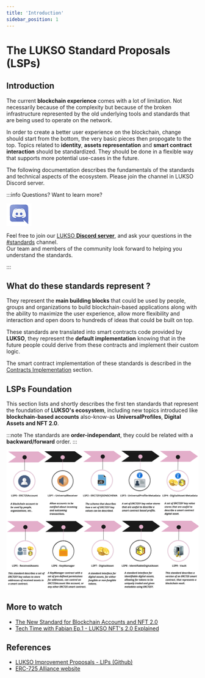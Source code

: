 ```yaml
---
title: 'Introduction'
sidebar_position: 1
---
```


# The LUKSO Standard Proposals (LSPs)

## Introduction

The current **blockchain experience** comes with a lot of limitation. Not necessarily because of the complexity but because of the broken infrastructure represented by the old underlying tools and standards that are being used to operate on the network.

In order to create a better user experience on the blockchain, change should start from the bottom, the very basic pieces then propogate to the top.
Topics related to **identity**, **assets representation** and **smart contract interaction** should be standardized. They should be done in a flexible way that supports more potential use-cases in the future.

The following documentation describes the fundamentals of the standards and technical aspects of the ecosystem. Please join the channel in LUKSO Discord server.

:::info Questions? Want to learn more?

<div class="discord-logo">

![Discord logo](./discord-logo.png)

</div>

Feel free to join our [LUKSO **Discord server**](https://discord.com/channels/359064931246538762/620552532602912769), and ask your questions in the [#standards](https://discord.com/channels/359064931246538762/620552532602912769) channel.<br/>
Our team and members of the community look forward to helping you understand the standards.

:::

## What do these standards represent ?

They represent the **main building blocks** that could be used by people, groups and organizations to build blockchain-based applications along with the ability to maximize the user experience, allow more flexibility and interaction and open doors to hundreds of ideas that could be built on top.

These standards are translated into smart contracts code provided by **LUKSO**, they represent the **default implementation** knowing that in the future people could derive from these contracts and implement their custom logic.

The smart contract implementation of these standards is described in the [Contracts Implementation](./smart-contracts/01-introduction.md) section.

## LSPs Foundation

This section lists and shortly describes the first ten standards that represent the foundation of **LUKSO's ecosystem**, including new topics introduced like **blockchain-based accounts** also-know-as **UniversalProfiles**, **Digital Assets and NFT 2.0**.

:::note
The standards are **order-independant**, they could be related with a **backward/forward** order.
:::

![lsp-roadmap](../../static/img/lsp-roadmap.jpg)

## More to watch

- [The New Standard for Blockchain Accounts and NFT 2.0](https://www.youtube.com/watch?v=7u0WGAS1k_Q)
- [Tech Time with Fabian Ep.1 - LUKSO NFT's 2.0 Explained](https://www.youtube.com/watch?v=Nx5D9QWNIhI)

## References

- [LUKSO Improvement Proposals - LIPs (Github)](https://github.com/lukso-network/LIPs)
- [ERC-725 Alliance website](https://erc725alliance.org/)

